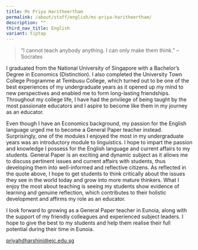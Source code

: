 ```yaml
---
title: Ms Priya Haritheertham
permalink: /about/staff/english/ms-priya-haritheertham/
description: ""
third_nav_title: English
variant: tiptap
---
```

> “I cannot teach anybody anything. I can only make them think.” – Socrates

I graduated from the National University of Singapore with a Bachelor’s Degree in Economics (Distinction). I also completed the University Town College Programme at Tembusu College, which turned out to be one of the best experiences of my undergraduate years as it opened up my mind to new perspectives and enabled me to form long-lasting friendships. Throughout my college life, I have had the privilege of being taught by the most passionate educators and I aspire to become like them in my journey as an educator.

Even though I have an Economics background, my passion for the English language urged me to become a General Paper teacher instead. Surprisingly, one of the modules I enjoyed the most in my undergraduate years was an introductory module to linguistics. I hope to impart the passion and knowledge I possess for the English language and current affairs to my students. General Paper is an exciting and dynamic subject as it allows me to discuss pertinent issues and current affairs with students, thus developing them into well-informed and reflective citizens. As reflected in the quote above, I hope to get students to think critically about the issues they see in the world today and grow into more mature thinkers. What I enjoy the most about teaching is seeing my students show evidence of learning and genuine reflection, which contributes to their holistic development and affirms my role as an educator.

I look forward to growing as a General Paper teacher in Eunoia, along with the support of my friendly colleagues and experienced subject leaders. I hope to give the best to my students and help them realise their full potential during their time in Eunoia.

[priyahdharshini@ejc.edu.sg](mailto:priyahdharshini@ejc.edu.sg)